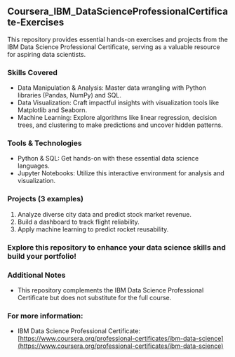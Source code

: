## Coursera_IBM_DataScienceProfessionalCertificate-Exercises

This repository provides essential hands-on exercises and projects from the IBM Data Science Professional Certificate, serving as a valuable resource for aspiring data scientists.

### Skills Covered

* Data Manipulation & Analysis: Master data wrangling with Python libraries (Pandas, NumPy) and SQL.
* Data Visualization: Craft impactful insights with visualization tools like Matplotlib and Seaborn.
* Machine Learning: Explore algorithms like linear regression, decision trees, and clustering to make predictions and uncover hidden patterns.

### Tools & Technologies

* Python & SQL: Get hands-on with these essential data science languages.
* Jupyter Notebooks: Utilize this interactive environment for analysis and visualization.

### Projects (3 examples)

1. Analyze diverse city data and predict stock market revenue.
2. Build a dashboard to track flight reliability.
3. Apply machine learning to predict rocket reusability.

### Explore this repository to enhance your data science skills and build your portfolio!

### Additional Notes

* This repository complements the IBM Data Science Professional Certificate but does not substitute for the full course.

### For more information:

* IBM Data Science Professional Certificate: [https://www.coursera.org/professional-certificates/ibm-data-science](https://www.coursera.org/professional-certificates/ibm-data-science)

